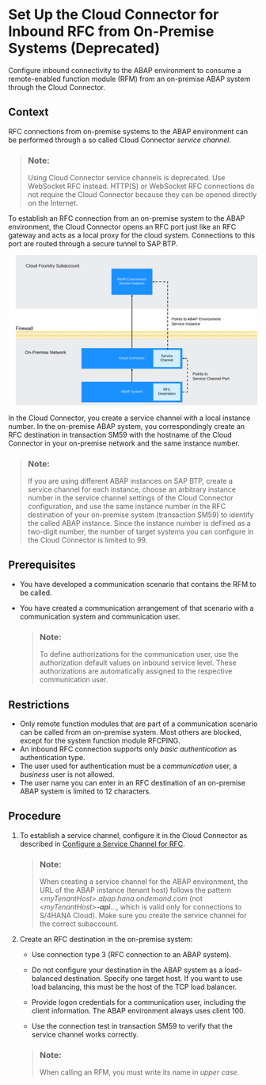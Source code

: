 <!-- loio2ec368e9166c429fbc8970ebb5a8ba63 -->

# Set Up the Cloud Connector for Inbound RFC from On-Premise Systems \(Deprecated\)

Configure inbound connectivity to the ABAP environment to consume a remote-enabled function module \(RFM\) from an on-premise ABAP system through the Cloud Connector.



<a name="loio2ec368e9166c429fbc8970ebb5a8ba63__section_oyf_yvw_smb"/>

## Context

RFC connections from on-premise systems to the ABAP environment can be performed through a so called Cloud Connector *service channel*.

> ### Note:  
> Using Cloud Connector service channels is deprecated. Use WebSocket RFC instead. HTTP\(S\) or WebSocket RFC connections do not require the Cloud Connector because they can be opened directly on the Internet.

To establish an RFC connection from an on-premise system to the ABAP environment, the Cloud Connector opens an RFC port just like an RFC gateway and acts as a local proxy for the cloud system. Connections to this port are routed through a secure tunnel to SAP BTP.

![Cloud Connector and Service Channel for Communication Between On-Premise and Cloud](images/Cloud_Connector_and_Service_Channel_for_Communication_Between_On-Premise_and_Cloud_e1c7c9b.svg)

In the Cloud Connector, you create a service channel with a local instance number. In the on-premise ABAP system, you correspondingly create an RFC destination in transaction SM59 with the hostname of the Cloud Connector in your on-premise network and the same instance number.

> ### Note:  
> If you are using different ABAP instances on SAP BTP, create a service channel for each instance, choose an arbitrary instance number in the service channel settings of the Cloud Connector configuration, and use the same instance number in the RFC destination of your on-premise system \(transaction SM59\) to identify the called ABAP instance. Since the instance number is defined as a two-digit number, the number of target systems you can configure in the Cloud Connector is limited to 99.



<a name="loio2ec368e9166c429fbc8970ebb5a8ba63__section_jmx_prc_cnb"/>

## Prerequisites

-   You have developed a communication scenario that contains the RFM to be called.
-   You have created a communication arrangement of that scenario with a communication system and communication user.

    > ### Note:  
    > To define authorizations for the communication user, use the authorization default values on inbound service level. These authorizations are automatically assigned to the respective communication user.




<a name="loio2ec368e9166c429fbc8970ebb5a8ba63__section_fjv_qrc_cnb"/>

## Restrictions

-   Only remote function modules that are part of a communication scenario can be called from an on-premise system. Most others are blocked, except for the system function module RFCPING.
-   An inbound RFC connection supports only *basic authentication* as authentication type.
-   The user used for authentication must be a *communication* user, a *business* user is not allowed.
-   The user name you can enter in an RFC destination of an on-premise ABAP system is limited to 12 characters.



<a name="loio2ec368e9166c429fbc8970ebb5a8ba63__section_w34_zvw_smb"/>

## Procedure

1.  To establish a service channel, configure it in the Cloud Connector as described in [Configure a Service Channel for RFC](https://help.sap.com/viewer/b865ed651e414196b39f8922db2122c7/Cloud/en-US/18602c25ae33423f847e9f2c539d7fa0.html).

    > ### Note:  
    > When creating a service channel for the ABAP environment, the URL of the ABAP instance \(tenant host\) follows the pattern *<myTenantHost\>.abap.hana.ondemand.com* \(not *<myTenantHost\>**\-api***..., which is valid only for connections to S/4HANA Cloud\). Make sure you create the service channel for the correct subaccount.

2.  Create an RFC destination in the on-premise system:

    -   Use connection type 3 \(RFC connection to an ABAP system\).

    -   Do not configure your destination in the ABAP system as a load-balanced destination. Specify one target host. If you want to use load balancing, this must be the host of the TCP load balancer.
    -   Provide logon credentials for a communication user, including the client information. The ABAP environment always uses client 100.
    -   Use the connection test in transaction SM59 to verify that the service channel works correctly.

    > ### Note:  
    > When calling an RFM, you must write its name in *upper case*.


